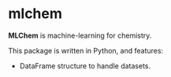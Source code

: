 mlchem
======

**MLChem** is machine-learning for chemistry. 

This package is written in Python, and features:

- DataFrame structure to handle datasets.
